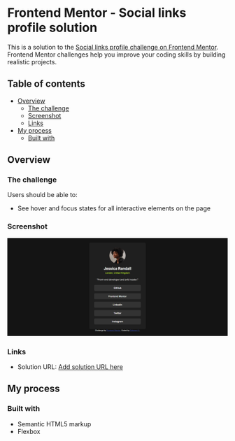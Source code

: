 # Frontend Mentor - Social links profile solution

This is a solution to the [Social links profile challenge on Frontend Mentor](https://www.frontendmentor.io/challenges/social-links-profile-UG32l9m6dQ). Frontend Mentor challenges help you improve your coding skills by building realistic projects. 

## Table of contents

- [Overview](#overview)
  - [The challenge](#the-challenge)
  - [Screenshot](#screenshot)
  - [Links](#links)
- [My process](#my-process)
  - [Built with](#built-with)


## Overview

### The challenge

Users should be able to:

- See hover and focus states for all interactive elements on the page

### Screenshot

![](./assets/images/Screenshot%20Capture%20-%20Frontend%20Mentor%20-%20Social%20links%20profile.png)


### Links

- Solution URL: [Add solution URL here](https://github.com/Sulemank-1/frontend-mentor-challenges/tree/main/social-links-profile)

## My process

### Built with

- Semantic HTML5 markup
- Flexbox

